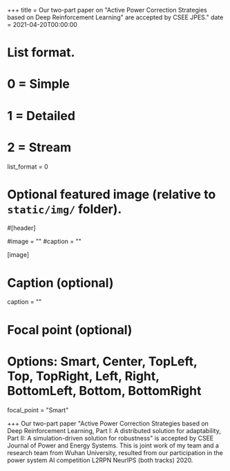 +++
title = Our two-part paper on "Active Power Correction Strategies based on Deep Reinforcement Learning" are accepted by CSEE JPES."
date = 2021-04-20T00:00:00

# List format.
#   0 = Simple
#   1 = Detailed
#   2 = Stream
list_format = 0

# Optional featured image (relative to `static/img/` folder).
#[header]

#image = ""
#caption = ""

[image]
  # Caption (optional)
  caption = ""
  
  # Focal point (optional)
  # Options: Smart, Center, TopLeft, Top, TopRight, Left, Right, BottomLeft, Bottom, BottomRight
  focal_point = "Smart"

+++
Our two-part paper "Active Power Correction Strategies based on Deep Reinforcement Learning, Part I: A distributed solution for adaptability, Part II: A simulation-driven solution for robustness" is accepted by CSEE Journal of Power and Energy Systems. This is joint work of my team and a research team from Wuhan University, resulted from our participation in the power system AI competition L2RPN NeurIPS (both tracks) 2020.
